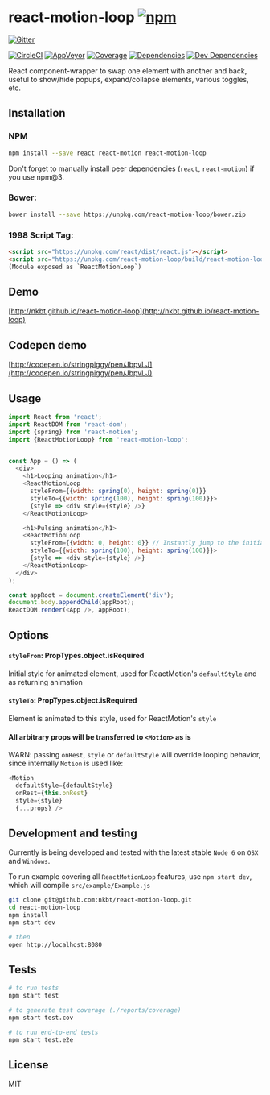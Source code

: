 # react-motion-loop [![npm](https://img.shields.io/npm/v/react-motion-loop.svg?style=flat-square)](https://www.npmjs.com/package/react-motion-loop)

[![Gitter](https://img.shields.io/gitter/room/nkbt/help.svg?style=flat-square)](https://gitter.im/nkbt/help)

[![CircleCI](https://img.shields.io/circleci/project/nkbt/react-motion-loop.svg?style=flat-square&label=nix-build)](https://circleci.com/gh/nkbt/react-motion-loop)
[![AppVeyor](https://img.shields.io/appveyor/ci/nkbt/react-motion-loop.svg?style=flat-square&label=win-build)](https://ci.appveyor.com/project/nkbt/react-motion-loop)
[![Coverage](https://img.shields.io/codecov/c/github/nkbt/react-motion-loop.svg?style=flat-square)](https://codecov.io/github/nkbt/react-motion-loop?branch=master)
[![Dependencies](https://img.shields.io/david/nkbt/react-motion-loop.svg?style=flat-square)](https://david-dm.org/nkbt/react-motion-loop)
[![Dev Dependencies](https://img.shields.io/david/dev/nkbt/react-motion-loop.svg?style=flat-square)](https://david-dm.org/nkbt/react-motion-loop#info=devDependencies)

React component-wrapper to swap one element with another and back, useful to show/hide popups, expand/collapse elements, various toggles, etc.

## Installation

### NPM
```sh
npm install --save react react-motion react-motion-loop
```

Don't forget to manually install peer dependencies (`react`, `react-motion`) if you use npm@3.


### Bower:
```sh
bower install --save https://unpkg.com/react-motion-loop/bower.zip
```


### 1998 Script Tag:
```html
<script src="https://unpkg.com/react/dist/react.js"></script>
<script src="https://unpkg.com/react-motion-loop/build/react-motion-loop.js"></script>
(Module exposed as `ReactMotionLoop`)
```


## Demo

[http://nkbt.github.io/react-motion-loop](http://nkbt.github.io/react-motion-loop)

## Codepen demo

[http://codepen.io/stringpiggy/pen/JbpvLJ](http://codepen.io/stringpiggy/pen/JbpvLJ)

## Usage
```js
import React from 'react';
import ReactDOM from 'react-dom';
import {spring} from 'react-motion';
import {ReactMotionLoop} from 'react-motion-loop';


const App = () => (
  <div>
    <h1>Looping animation</h1>
    <ReactMotionLoop
      styleFrom={{width: spring(0), height: spring(0)}}
      styleTo={{width: spring(100), height: spring(100)}}>
      {style => <div style={style} />}
    </ReactMotionLoop>

    <h1>Pulsing animation</h1>
    <ReactMotionLoop
      styleFrom={{width: 0, height: 0}} // Instantly jump to the initial style
      styleTo={{width: spring(100), height: spring(100)}}>
      {style => <div style={style} />}
    </ReactMotionLoop>
  </div>
);

const appRoot = document.createElement('div');
document.body.appendChild(appRoot);
ReactDOM.render(<App />, appRoot);
```

## Options

#### `styleFrom`: PropTypes.object.isRequired

Initial style for animated element, used for ReactMotion's `defaultStyle` and as returning animation


#### `styleTo`: PropTypes.object.isRequired

Element is animated to this style, used for ReactMotion's `style`


#### All arbitrary props will be transferred to `<Motion>` as is

WARN: passing `onRest`, `style` or `defaultStyle` will override looping behavior, since internally `Motion` is used like:
```js
<Motion
  defaultStyle={defaultStyle}
  onRest={this.onRest}
  style={style}
  {...props} />
```


## Development and testing

Currently is being developed and tested with the latest stable `Node 6` on `OSX` and `Windows`.

To run example covering all `ReactMotionLoop` features, use `npm start dev`, which will compile `src/example/Example.js`

```bash
git clone git@github.com:nkbt/react-motion-loop.git
cd react-motion-loop
npm install
npm start dev

# then
open http://localhost:8080
```

## Tests

```bash
# to run tests
npm start test

# to generate test coverage (./reports/coverage)
npm start test.cov

# to run end-to-end tests
npm start test.e2e
```

## License

MIT
